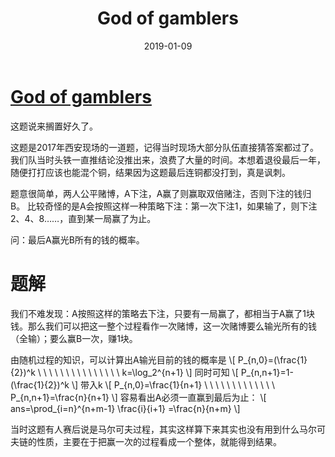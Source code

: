 ﻿---
layout: post
title: "God of gamblers"
excerpt: "补题"
date: 2019-01-09
comments: true
tags: [ACM, 数学]
---

# [God of gamblers](https://nanti.jisuanke.com/t/20754)

这题说来搁置好久了。

这题是2017年西安现场的一道题，记得当时现场大部分队伍直接猜答案都过了。我们队当时头铁一直推结论没推出来，浪费了大量的时间。本想着退役最后一年，随便打打应该也能混个铜，结果因为这题最后连铜都没打到，真是讽刺。

题意很简单，两人公平赌博，A下注，A赢了则赢取双倍赌注，否则下注的钱归B。
比较奇怪的是A会按照这样一种策略下注：第一次下注1，如果输了，则下注2、4、8……，直到某一局赢了为止。

问：最后A赢光B所有的钱的概率。

# 题解

我们不难发现：A按照这样的策略去下注，只要有一局赢了，都相当于A赢了1块钱。那么我们可以把这一整个过程看作一次赌博，这一次赌博要么输光所有的钱（全输）；要么赢B一次，赚1块。

由随机过程的知识，可以计算出A输光目前的钱的概率是
\\[
P_{n,0}=(\frac{1}{2})^k        \ \ \ \ \ \ \ \ \ \ \ \ \ \ \  k=\log_2^{n+1}
\\]
同时可知
\\[
P_{n,n+1}=1-(\frac{1}{2})^k
\\]
带入k
\\[
P_{n,0}=\frac{1}{n+1}    \ \ \ \ \ \ \ \  \ \  \ \ \ P_{n,n+1}=\frac{n}{n+1} 
\\]
容易看出A必须一直赢到最后为止：
\\[
ans=\prod_{i=n}^{n+m-1} \frac{i}{i+1} =\frac{n}{n+m}
\\]

当时这题有人赛后说是马尔可夫过程，其实这样算下来其实也没有用到什么马尔可夫链的性质，主要在于把赢一次的过程看成一个整体，就能得到结果。

